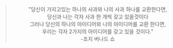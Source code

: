 > <center> "당신이 가지고있는 하나의 사과와 나의 사과 하나를 교환한다면,</center>   
> <center>당신과 나는 각자 사과 한 개씩 갖고 있을것이다   </center>
> <center>그러나 당신의 하나의 아이디어와 나의 아이디어를 교환 한다면,   </center>
> <center>우리는 각자 2가지의 아이디어를 갖고 있을 것이다."   </center>
> <center>-조지 버나드 쇼</center>
